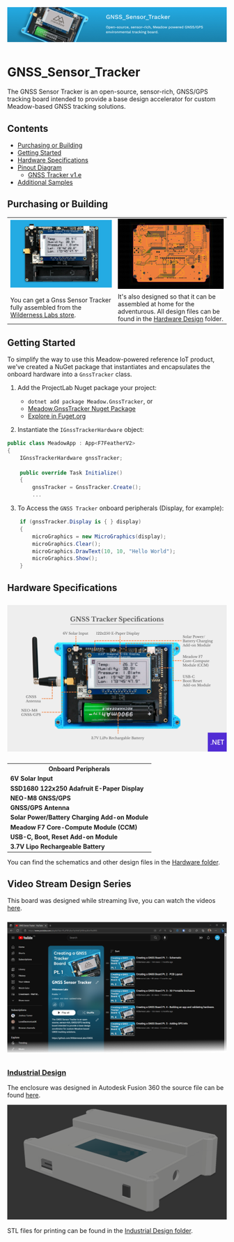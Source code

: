 <img src="Design/banner.jpg" style="margin-bottom:10px" />

# GNSS_Sensor_Tracker

The GNSS Sensor Tracker is an open-source, sensor-rich, GNSS/GPS tracking board intended to provide a base design accelerator for custom Meadow-based GNSS tracking solutions.

## Contents
* [Purchasing or Building](#purchasing-or-building)
* [Getting Started](#getting-started)
* [Hardware Specifications](#hardware-specifications)
* [Pinout Diagram](#pinout-diagram)
  * [GNSS Tracker v1.e](#project-lab-v1e)
* [Additional Samples](#additional-samples)

## Purchasing or Building

<table width="100%">
    <tr>
        <td>
            <img src="Design/gnss-tracker-store.jpg" />
        </td>
        <td>
            <img src="Design/gnss-tracker-pcb.jpg" /> 
        </td>
    </tr>
    <tr>
        <td>
            You can get a Gnss Sensor Tracker fully assembled from the <a href="https://store.wildernesslabs.co/collections/frontpage/products/project-lab-board">Wilderness Labs store</a>.
        </td>
        <td> 
            It's also designed so that it can be assembled at home for the adventurous. All design files can be found in the <a href="Source/Hardware">Hardware Design</a> folder.
        </td>
    </tr>
</table>

## Getting Started

To simplify the way to use this Meadow-powered reference IoT product, we've created a NuGet package that instantiates and encapsulates the onboard hardware into a `GnssTracker` class.

1. Add the ProjectLab Nuget package your project: 
    - `dotnet add package Meadow.GnssTracker`, or
    - [Meadow.GnssTracker Nuget Package](https://www.nuget.org/packages/Meadow.GnssTracker)
    - [Explore in Fuget.org](https://www.fuget.org/packages/Meadow.ProjectLab/0.1.0/lib/netstandard2.1/ProjectLab.dll/Meadow.Devices/ProjectLab)

2. Instantiate the `IGnssTrackerHardware` object:  
```csharp
public class MeadowApp : App<F7FeatherV2>
{
    IGnssTrackerHardware gnssTracker;

    public override Task Initialize()
    {
        gnssTracker = GnssTracker.Create();
        ...
```

3. To Access the `GNSS Tracker` onboard peripherals (Display, for example):
```csharp
    if (gnssTracker.Display is { } display)
    {
        microGraphics = new MicroGraphics(display);
        microGraphics.Clear();
        microGraphics.DrawText(10, 10, "Hello World");
        microGraphics.Show();
    }
```

## Hardware Specifications

<img src="Design/gnss-tracker-specs.jpg" style="margin-top:10px;margin-bottom:10px" />

<table>
    <tr>
        <th>Onboard Peripherals</th>
    </tr>
    <tr>
        <td><strong>6V Solar Input</strong></td>
    </tr>
    <tr>
        <td><strong>SSD1680 122x250 Adafruit E-Paper Display</strong></td>
    </tr>
    <tr>
        <td><strong>NEO-M8 GNSS/GPS</strong></td>
    </tr>
    <tr>
        <td><strong>GNSS/GPS Antenna</strong></td>
    </tr>
    <tr>
        <td><strong>Solar Power/Battery Charging Add-on Module</strong></td>
    </tr>
    <tr>
        <td><strong>Meadow F7 Core-Compute Module (CCM)</strong></td>
    </tr>
    <tr>
        <td><strong>USB-C, Boot, Reset Add-on Module</strong></td>
    </tr>
    <tr>
        <td><strong>3.7V Lipo Rechargeable Battery</strong></td>
    </tr>
</table>

You can find the schematics and other design files in the [Hardware folder](Source/Hardware).

## Video Stream Design Series

This board was designed while streaming live, you can watch the videos [here](https://www.youtube.com/watch?v=L4MavM8ilkg&list=PLoP9Fu9zn7qY4rkFJjHBhnpI8mPlw8RfS).

<img src="Design/gnss-playlist.png" href="https://www.youtube.com/watch?v=L4MavM8ilkg&list=PLoP9Fu9zn7qY4rkFJjHBhnpI8mPlw8RfS" style="margin-top:10px;margin-bottom:10px" />


### [Industrial Design](Hardware/Enclosure)

The enclosure was designed in Autodesk Fusion 360 the source file can be found [here](Source/Industrial_Design/GNSS_Tracker_Enclosure.f3d).

![](Design/gnss-tracker-enclosure.png)

STL files for printing can be found in the [Industrial Design folder](Source/Industrial_Design).
